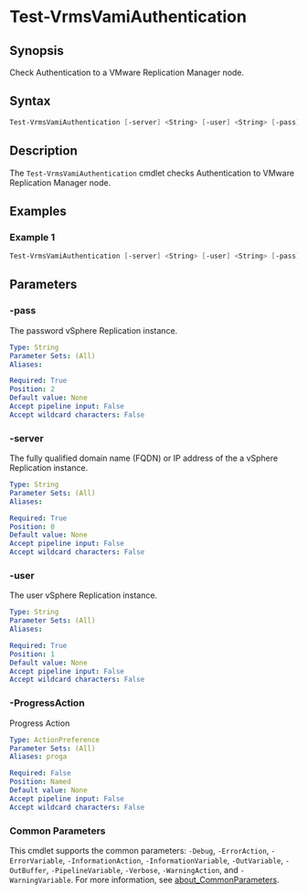 # Test-VrmsVamiAuthentication

## Synopsis

Check Authentication to a VMware Replication Manager node.

## Syntax

```powershell
Test-VrmsVamiAuthentication [-server] <String> [-user] <String> [-pass] <String> [-ProgressAction <ActionPreference>] [<CommonParameters>]
```

## Description

The `Test-VrmsVamiAuthentication` cmdlet checks Authentication to VMware Replication Manager node.

## Examples

### Example 1

```powershell
Test-VrmsVamiAuthentication [-server] <String> [-user] <String> [-pass] <String>
```

## Parameters

### -pass

The password vSphere Replication instance.

```yaml
Type: String
Parameter Sets: (All)
Aliases:

Required: True
Position: 2
Default value: None
Accept pipeline input: False
Accept wildcard characters: False
```

### -server

The fully qualified domain name (FQDN) or IP address of the a vSphere Replication instance.

```yaml
Type: String
Parameter Sets: (All)
Aliases:

Required: True
Position: 0
Default value: None
Accept pipeline input: False
Accept wildcard characters: False
```

### -user

The user vSphere Replication instance.

```yaml
Type: String
Parameter Sets: (All)
Aliases:

Required: True
Position: 1
Default value: None
Accept pipeline input: False
Accept wildcard characters: False
```

### -ProgressAction

Progress Action

```yaml
Type: ActionPreference
Parameter Sets: (All)
Aliases: proga

Required: False
Position: Named
Default value: None
Accept pipeline input: False
Accept wildcard characters: False
```

### Common Parameters

This cmdlet supports the common parameters: `-Debug`, `-ErrorAction`, `-ErrorVariable`, `-InformationAction`, `-InformationVariable`, `-OutVariable`, `-OutBuffer`, `-PipelineVariable`, `-Verbose`, `-WarningAction`, and `-WarningVariable`. For more information, see [about_CommonParameters](http://go.microsoft.com/fwlink/?LinkID=113216).
